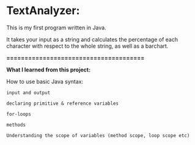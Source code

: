 # TextAnalyzer:

This is my first program written in Java.

It takes your input as a string and calculates the percentage 
of each character with respect to the whole string, as well as a barchart.

**======================================**

**What I learned from this project:**

How to use basic Java syntax:
    
    input and output

    declaring primitive & reference variables
    
    for-loops

    methods

    Understanding the scope of variables (method scope, loop scope etc)
